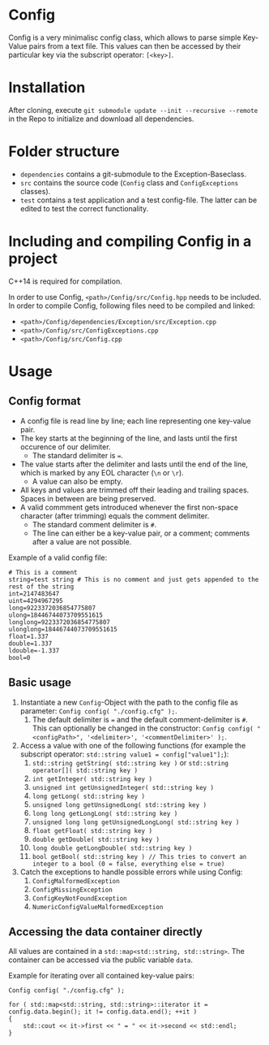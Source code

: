 # Config
Config is a very minimalisc config class, which allows to parse simple Key-Value pairs from a text file. This values can then be accessed by their particular key via the subscript operator: `[<key>]`.

# Installation
After cloning, execute `git submodule update --init --recursive --remote` in the Repo to initialize and download all dependencies.

# Folder structure
* `dependencies` contains a git-submodule to the Exception-Baseclass.
* `src`  contains the source code (`Config` class and `ConfigExceptions` classes).
* `test` contains a test application and a test config-file. The latter can be edited to test the correct functionality.

# Including and compiling Config in a project
C++14 is required for compilation.

In order to use Config, `<path>/Config/src/Config.hpp` needs to be included.
In order to compile Config, following files need to be compiled and linked:
* `<path>/Config/dependencies/Exception/src/Exception.cpp`
* `<path>/Config/src/ConfigExceptions.cpp`
* `<path>/Config/src/Config.cpp`

# Usage
## Config format
* A config file is read line by line; each line representing one key-value pair.
* The key starts at the beginning of the line, and lasts until the first occurence of our delimiter.
    * The standard delimiter is `=`.
* The value starts after the delimiter and lasts until the end of the line, which is marked by any EOL character (`\n` or `\r`).
    * A value can also be empty.
* All keys and values are trimmed off their leading and trailing spaces. Spaces in between are being preserved.
* A valid commment gets introduced whenever the first non-space character (after trimming) equals the comment delimiter.
    * The standard comment delimiter is `#`.
    * The line can either be a key-value pair, or a comment; comments after a value are not possible.

Example of a valid config file:
```
# This is a comment
string=test string # This is no comment and just gets appended to the rest of the string
int=2147483647
uint=4294967295
long=9223372036854775807
ulong=18446744073709551615
longlong=9223372036854775807
ulonglong=18446744073709551615
float=1.337
double=1.337
ldouble=-1.337
bool=0
```

## Basic usage
1. Instantiate a new `Config`-Object with the path to the config file as parameter: `Config config( "./config.cfg" );`.
    1. The default delimiter is `=` and the default comment-delimiter is `#`.\
    This can optionally be changed in the constructor: `Config config( "<configPath>", '<delimiter>', '<commentDelimiter>' );`.
2. Access a value with one of the following functions (for example the subscript operator: `std::string value1 = config["value1"];`):
    1. `std::string getString( std::string key )` or `std::string operator[]( std::string key )`
    2. `int getInteger( std::string key )`
    3. `unsigned int getUnsignedInteger( std::string key )`
    4. `long getLong( std::string key )`
    5. `unsigned long getUnsignedLong( std::string key )`
    6. `long long getLongLong( std::string key )`
    7. `unsigned long long getUnsignedLongLong( std::string key )`
    8. `float getFloat( std::string key )`
    9. `double getDouble( std::string key )`
    10. `long double getLongDouble( std::string key )`
    11. `bool getBool( std::string key ) // This tries to convert an integer to a bool (0 = false, everything else = true)`
3. Catch the exceptions to handle possible errors while using Config:
    1. `ConfigMalformedException`
    2. `ConfigMissingException`
    3. `ConfigKeyNotFoundException`
    4. `NumericConfigValueMalformedException`

## Accessing the data container directly
All values are contained in a `std::map<std::string, std::string>`. The container can be accessed via the public variable `data`.

Example for iterating over all contained key-value pairs:
```
Config config( "./config.cfg" );

for ( std::map<std::string, std::string>::iterator it = config.data.begin(); it != config.data.end(); ++it )
{
	std::cout << it->first << " = " << it->second << std::endl;
}
```